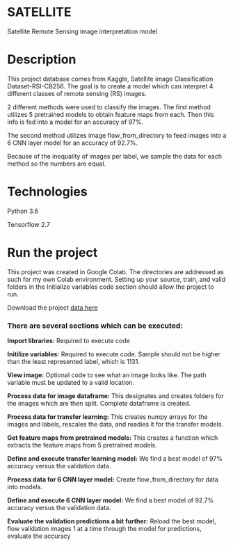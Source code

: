 # SATELLITE

Satellite Remote Sensing image interpretation model 

# Description 
This project database comes from Kaggle, Satellite image Classification Dataset-RSI-CB256. The goal is to create a model which can interpret 4 different classes of remote sensing (RS) images.

2 different methods were used to classify the images. The first method utilizes 5 pretrained models to obtain feature maps from each. Then this info is fed into a model for an accuracy of 97%.

The second method utilizes image flow_from_directory to feed images into a 6 CNN layer model for an accuracy of 92.7%.

Because of the inequality of images per label, we sample the data for each method so the numbers are equal.

# Technologies 
Python 3.6

Tensorflow 2.7

# Run the project
This project was created in Google Colab. The directories are addressed as such for my own Colab environment. Setting up your source, train, and valid folders in the Initialize variables code section should allow the project to run.

Download the project [data here](https://www.kaggle.com/mahmoudreda55/satellite-image-classification)

### There are several sections which can be executed:
**Import libraries:** Required to execute code

**Initilize variables:**  Required to execute code. Sample should not be higher than the least represented label, which is 1131.

**View image:** Optional code to see what an image looks like. The path variable must be updated to a valid location.

**Process data for image dataframe:** This designates and creates folders for the images which are then split. Complete dataframe is created.

**Process data for transfer learning:** This creates numpy arrays for the images and labels, rescales the data, and readies it for the transfer models.

**Get feature maps from pretrained models:**  This creates a function which extracts the feature maps from 5 pretrained models.

**Define and execute transfer learning model:** We find a best model of 97% accuracy versus the validation data.

**Process data for 6 CNN layer model:** Create flow_from_directory for data into models.

**Define and execute 6 CNN layer model:** We find a best model of 92.7% accuracy versus the validation data.

**Evaluate the validation predictions a bit further:**  Reload the best model, flow validation images 1 at a time through the model for predictions, evaluate the accuracy
